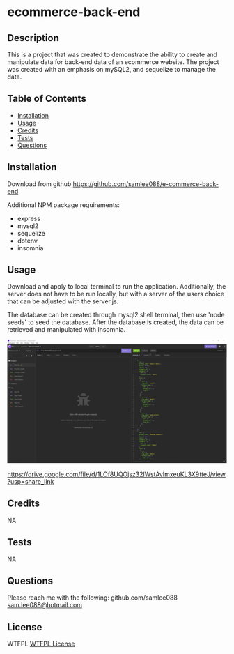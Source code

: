 
  # ecommerce-back-end

  ## Description

  This is a project that was created to demonstrate the ability to create and manipulate data for back-end data of an ecommerce website. The project was created with an emphasis on mySQL2, and sequelize to manage the data.


  ## Table of Contents
  - [Installation](#Installation)
  - [Usage](#Usage)
  - [Credits](#Credits)
  - [Tests](#Tests)
  - [Questions](#Questions)

  ## Installation

  Download from github
  https://github.com/samlee088/e-commerce-back-end

  Additional NPM package requirements:
  - express
  - mysql2
  - sequelize
  - dotenv
  - insomnia

  ## Usage

  Download and apply to local terminal to run the application. Additionally, the server does not have to be run locally, but with a server of the users choice that can be adjusted with the server.js.

  The database can be created through mysql2 shell terminal, then use 'node seeds' to seed the database. After the database is created, the data can be retrieved and manipulated with insomnia. 

  ![example screenshot of Insomnia with data ran with url ](/ecommerce-back-end-screenshot.png)

  https://drive.google.com/file/d/1LOf8UQOjsz32lWstAvImxeuKL3X9tteJ/view?usp=share_link

  ## Credits

  NA


  ## Tests

  NA


  ## Questions

  Please reach me with the following:
  github.com/samlee088
  sam.lee088@hotmail.com

  ## License

  WTFPL
  [WTFPL License](http://www.wtfpl.net/about/)